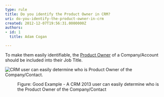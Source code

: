 ```yaml
---
type: rule
title: Do you identify the Product Owner in CRM?
uri: do-you-identify-the-product-owner-in-crm
created: 2012-12-07T19:56:31.0000000Z
authors:
- id: 1
  title: Adam Cogan

---
```


 
​To make them easily identifiable​, the [Product Owner](/Management/RulesToBetterProductOwners/Pages)​ of a Company/Account should be included into their Job Title.
 <dl class="badImage">          <dt><img src="/PublishingImages/BetterCRMDataGoodExam.jpg" alt="CRM user can easily determine who is Product Owner of the Company/Contact."></dt></dl><dl class="goodImage">          <dd>
            Figure&#58; Good Example -​&#160;A&#160;CRM 2013 user can easily determine who is the Product Owner of the Company/Contact</dd>
        </dl>
